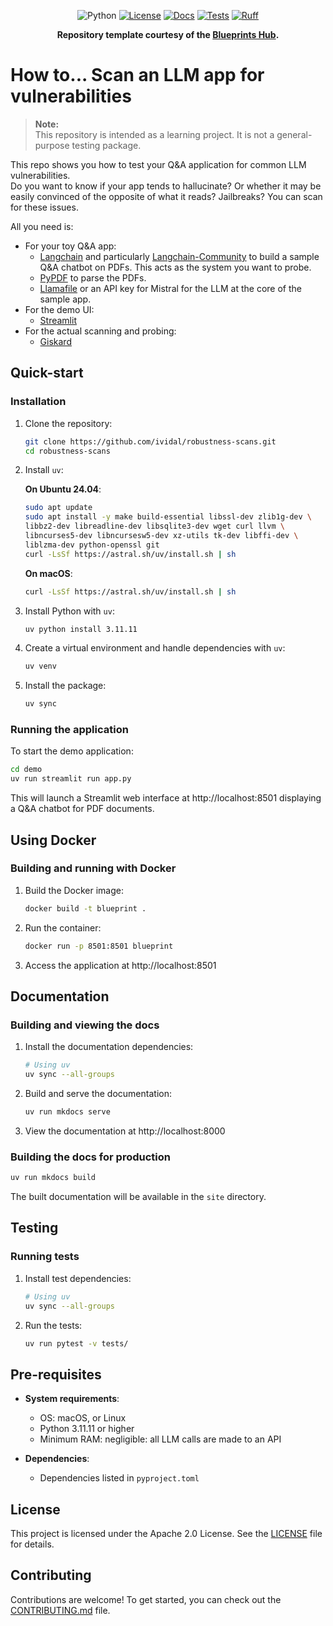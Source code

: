 <div align="center">

![Python](https://img.shields.io/badge/Python-3.11.11%2B-blue)
[![License](https://img.shields.io/badge/license-Apache%202.0-blue.svg)](LICENSE)
[![Docs](https://github.com/ividal/robustness-scans/actions/workflows/docs.yaml/badge.svg)](https://github.com/ividal/robustness-scans/actions/workflows/docs.yaml/)
[![Tests](https://github.com/ividal/robustness-scans/actions/workflows/tests.yaml/badge.svg)](https://github.com/ividal/robustness-scans/actions/workflows/tests.yaml/)
[![Ruff](https://github.com/ividal/robustness-scans/actions/workflows/lint.yaml/badge.svg?label=Ruff)](https://github.com/ividal/robustness-scans/actions/workflows/lint.yaml/)

**Repository template courtesy of the [Blueprints Hub](https://developer-hub.mozilla.ai/).**

</div>

# How to... Scan an LLM app for vulnerabilities

> **Note:**  
> This repository is intended as a learning project. It is not a general-purpose testing package.

This repo shows you how to test your Q&A application for common LLM vulnerabilities.  
Do you want to know if your app tends to hallucinate? Or whether it may be easily convinced of the opposite of what it reads? Jailbreaks? You can scan for these issues.

All you need is:
* For your toy Q&A app:
   * [Langchain](https://github.com/langchain-ai/langchain) and particularly [Langchain-Community](https://python.langchain.com/api_reference/community/index.html) to build a sample Q&A chatbot on PDFs. This acts as the system you want to probe.
   * [PyPDF](https://github.com/py-pdf/pypdf/) to parse the PDFs.
   * [Llamafile](https://github.com/Mozilla-Ocho/llamafile) or an API key for Mistral for the LLM at the core of the sample app.
* For the demo UI:
   * [Streamlit](https://streamlit.io/)
* For the actual scanning and probing:
   * [Giskard](https://github.com/Giskard-AI/giskard)

## Quick-start

### Installation

1. Clone the repository:
   ```bash
   git clone https://github.com/ividal/robustness-scans.git
   cd robustness-scans
   ```

2. Install `uv`:

   **On Ubuntu 24.04**:
   ```bash
   sudo apt update
   sudo apt install -y make build-essential libssl-dev zlib1g-dev \
   libbz2-dev libreadline-dev libsqlite3-dev wget curl llvm \
   libncurses5-dev libncursesw5-dev xz-utils tk-dev libffi-dev \
   liblzma-dev python-openssl git
   curl -LsSf https://astral.sh/uv/install.sh | sh
   ```

   **On macOS**:
   ```bash
   curl -LsSf https://astral.sh/uv/install.sh | sh
   ```

3. Install Python with `uv`:
   ```bash
   uv python install 3.11.11
   ```

4. Create a virtual environment and handle dependencies with `uv`:
   ```bash
   uv venv
   ```

5. Install the package:
   ```bash
   uv sync
   ```

### Running the application

To start the demo application:
```bash
cd demo
uv run streamlit run app.py
```

This will launch a Streamlit web interface at http://localhost:8501 displaying a Q&A chatbot for PDF documents.

## Using Docker

### Building and running with Docker

1. Build the Docker image:
   ```bash
   docker build -t blueprint .
   ```

2. Run the container:
   ```bash
   docker run -p 8501:8501 blueprint
   ```

3. Access the application at http://localhost:8501

## Documentation

### Building and viewing the docs

1. Install the documentation dependencies:
   ```bash
   # Using uv
   uv sync --all-groups
   ```

2. Build and serve the documentation:
   ```bash
   uv run mkdocs serve
   ```

3. View the documentation at http://localhost:8000

### Building the docs for production

```bash
uv run mkdocs build
```

The built documentation will be available in the `site` directory.

## Testing

### Running tests

1. Install test dependencies:
   ```bash
   # Using uv
   uv sync --all-groups
   ```

2. Run the tests:
   ```bash
   uv run pytest -v tests/
   ```



## Pre-requisites

- **System requirements**:
  - OS: macOS, or Linux
  - Python 3.11.11 or higher
  - Minimum RAM: negligible: all LLM calls are made to an API

- **Dependencies**:
  - Dependencies listed in `pyproject.toml`


## License

This project is licensed under the Apache 2.0 License. See the [LICENSE](LICENSE) file for details.

## Contributing

Contributions are welcome! To get started, you can check out the [CONTRIBUTING.md](CONTRIBUTING.md) file.
